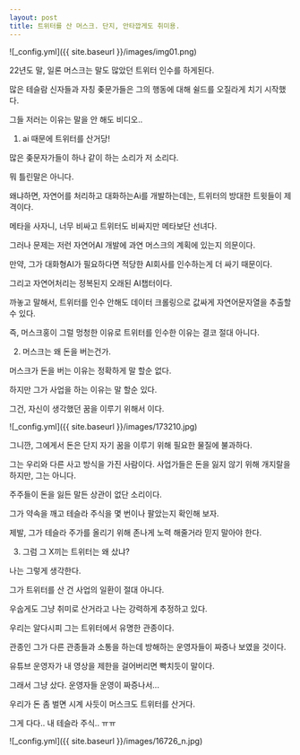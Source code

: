 ```yaml
---
layout: post
title: 트위터를 산 머스크. 단지, 안타깝게도 취미용.
---
```


![_config.yml]({{ site.baseurl }}/images/img01.png)

22년도 말, 일론 머스크는 말도 많았던 트위터 인수를 하게된다.

많은 테슬람 신자들과 자칭 좆문가들은 그의 행동에 대해 쉴드를 오질라게 치기 시작했다.

그들 저러는 이유는 말을 안 해도 비디오..

1. ai 때문에 트위터를 산거당!

많은 좆문자가들이 하나 같이 하는 소리가 저 소리다.

뭐 틀린말은 아니다.

왜냐하면, 자연어를 처리하고 대화하는Ai를 개발하는데는, 트위터의 방대한 트윗들이 제격이다.

메타을 사자니, 너무 비싸고 트위터도 비싸지만 메타보단 선녀다. 

그러나 문제는 저런 자연어AI 개발에 과연 머스크의 계획에 있는지 의문이다.

만약, 그가 대화형AI가 필요하다면 적당한 AI회사를 인수하는게 더 싸기 때문이다.

그리고 자연어처리는 정복된지 오래된 AI챕터이다.   

까놓고 말해서, 트위터를 인수 안해도 데이터 크롤링으로 값싸게 자연어문자열을 추출할 수 있다.

즉, 머스크홍이 그럴 멍청한 이유로 트위터를 인수한 이유는 결코 절대 아니다.

2. 머스크는 왜 돈을 버는건가.

머스크가 돈을 버는 이유는 정확하게 말 할순 없다.

하지만 그가 사업을 하는 이유는 말 할순 있다.

그건, 자신이 생각했던 꿈을 이루기 위해서 이다.

![_config.yml]({{ site.baseurl }}/images/173210.jpg)


그니깐, 그에게서 돈은 단지 자기 꿈을 이루기 위해 필요한 물질에 불과하다.

그는 우리와 다른 사고 방식을 가진 사람이다. 사업가들은 돈을 잃지 않기 위해 개지랄을 하지만, 그는 아니다.

주주들이 돈을 잃든 말든 상관이 없단 소리이다.

그가 약속을 깨고 테슬라 주식을 몇 번이나 팔았는지 확인해 보자.

제발, 그가 테슬라 주가를 올리기 위해 존나게 노력 해줄거라 믿지 말아야 한다.

3. 그럼 그 X끼는 트위터는 왜 샀냐?

나는 그렇게 생각한다.

그가 트위터를 산 건 사업의 일환이 절대 아니다.

우숩게도 그냥 취미로 산거라고 나는 강력하게 추정하고 있다.

우리는 알다시피 그는 트위터에서 유명한 관종이다.

관종인 그가 다른 관종들과 소통을 하는데 방해하는 운영자들이 짜증나 보였을 것이다.

유튜브 운영자가 내 영상을 제한을 걸어버리면 빡치듯이 말이다.

그래서 그냥 샀다. 운영자들 운영이 짜증나서...

우리가 돈 좀 벌면 시계 사듯이 머스크도 트위터를 산거다.

그게 다다.. 내 테슬라 주식.. ㅠㅠ

![_config.yml]({{ site.baseurl }}/images/16726_n.jpg)

